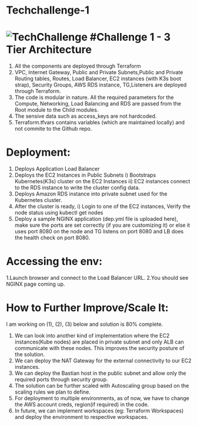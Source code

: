 # Techchallenge-1
![TechChallenge](https://user-images.githubusercontent.com/17821989/177029655-26d4ab26-8020-4263-be6e-a94616d434cb.png)
#Challenge 1 - 3 Tier Architecture
===================================
1. All the components are deployed through Terraform 
2. VPC, Internet Gateway, Public and Private Subnets,Public and Private Routing tables, Routes, Load Balancer, EC2 instances (with K3s boot strap), Security Groups, AWS RDS instance, TG,Listeners are deployed through Terraform.
3. The code is modular in nature. All the required parameters for the Compute, Networking, Load Balancing and RDS are passed from the Root module to the Child modules.
4. The sensive data such as access_keys are not hardcoded. 
5. Terraform.tfvars contains variables (which are maintained locally) and not commite to the Github repo.

Deployment:
=============
1. Deploys Application Load Balancer
2. Deploys the EC2 Instances in Public Subnets
  i) Bootstraps Kubernetes(K3s) cluster on the EC2 Instances
  ii) EC2 instances connect to the RDS instance to write the cluster config data.
3. Deploys Amazon RDS instance into private subnet used for the Kubernetes cluster.
4. After the cluster is ready,
   i) Login to one of the EC2 instances, Verify the node status using kubectl get nodes
5. Deploy a sample NGINX application (dep.yml file is uploaded here), make sure the ports are set correctly (if you are customizing it) or else it uses port 8080 on the node and TG listens on port 8080 and LB does the health check on port 8080.

Accessing the env:
===================
1.Launch browser and connect to the Load Balancer URL. 
2.You should see NGINX page coming up.

How to Further Improve/Scale It:
===========================
   I am working on (1), (2), (3) below and solution is 80% complete.
1.  We can look into another kind of implementation where the EC2 instances(Kube nodes) are placed in private subnet and only ALB can communicate with these nodes. This improves the security posture of the solution.
2. We can deploy the NAT Gateway for the external connectivity to our EC2 instances. 
3. We can deploy the Bastian host in the public subnet and allow only the required ports through security group.
4. The solution can be further scaled with Autoscaling group based on the scaling rules we plan to define.
5. For deployment to multiple environments, as of now, we have to change the AWS account creds, region(if required) in the code. 
6. In future, we can implement workspaces (eg: Terraform Workspaces) and deploy the environment to respective workspaces.
